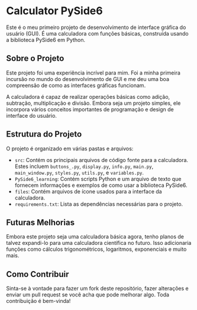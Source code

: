 # Calculator PySide6

Este é o meu primeiro projeto de desenvolvimento de interface gráfica do usuário (GUI). É uma calculadora com funções básicas, construída usando a biblioteca PySide6 em Python.

## Sobre o Projeto

Este projeto foi uma experiência incrível para mim. Foi a minha primeira incursão no mundo do desenvolvimento de GUI e me deu uma boa compreensão de como as interfaces gráficas funcionam.

A calculadora é capaz de realizar operações básicas como adição, subtração, multiplicação e divisão. Embora seja um projeto simples, ele incorpora vários conceitos importantes de programação e design de interface do usuário.

## Estrutura do Projeto

O projeto é organizado em várias pastas e arquivos:

- `src`: Contém os principais arquivos de código fonte para a calculadora. Estes incluem `buttons_.py`, `display.py`, `info.py`, `main.py`, `main_window.py`, `styles.py`, `utils.py`, e `variables.py`.
- `PySide6_learning`: Contém scripts Python e um arquivo de texto que fornecem informações e exemplos de como usar a biblioteca PySide6.
- `files`: Contém arquivos de ícone usados para a interface da calculadora.
- `requirements.txt`: Lista as dependências necessárias para o projeto.

## Futuras Melhorias

Embora este projeto seja uma calculadora básica agora, tenho planos de talvez expandi-lo para uma calculadora científica no futuro. Isso adicionaria funções como cálculos trigonométricos, logaritmos, exponenciais e muito mais.

## Como Contribuir

Sinta-se à vontade para fazer um fork deste repositório, fazer alterações e enviar um pull request se você acha que pode melhorar algo. Toda contribuição é bem-vinda!
